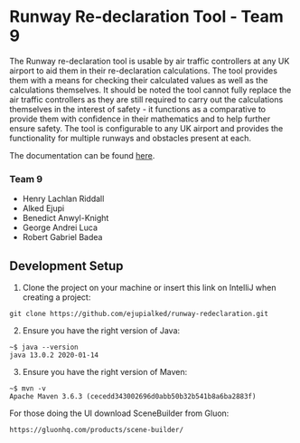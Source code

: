 # Runway Re-declaration Tool - Team 9
The Runway re-declaration tool is usable by air traffic controllers at any UK airport to aid them in their re-declaration calculations. The tool provides them with a means for checking their calculated values as well as the calculations themselves. It should be noted the tool cannot fully replace the air traffic controllers as they are still required to carry out the calculations themselves in the interest of safety - it functions as a comparative to provide them with confidence in their mathematics and to help further ensure safety.
The tool is configurable to any UK airport and provides the functionality for multiple runways and obstacles present at each.

The documentation can be found [here](https://github.com/ejupialked/runway-redeclaration/blob/master/User%20Documentation.pdf).

### Team 9
* Henry Lachlan Riddall
* Alked Ejupi
* Benedict Anwyl-Knight
* George Andrei Luca
* Robert Gabriel Badea
 
## Development Setup
 
1. Clone the project on your machine or insert this link on IntelliJ when creating a project:
```
git clone https://github.com/ejupialked/runway-redeclaration.git
```
2. Ensure you have the right version of Java:
```
~$ java --version
java 13.0.2 2020-01-14
```
3. Ensure you have the right version of Maven:
```
~$ mvn -v
Apache Maven 3.6.3 (cecedd343002696d0abb50b32b541b8a6ba2883f)
```
For those doing the UI download SceneBuilder from Gluon:
```
https://gluonhq.com/products/scene-builder/
```
